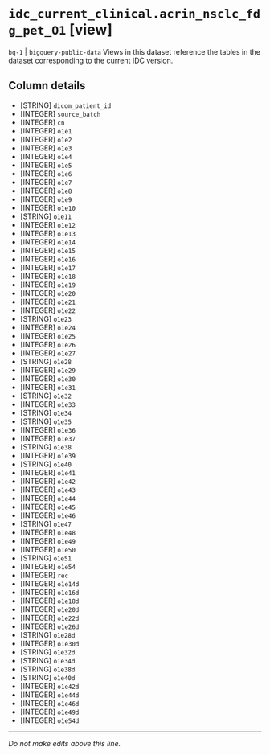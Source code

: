 # `idc_current_clinical.acrin_nsclc_fdg_pet_O1` [view]
`bq-1` | `bigquery-public-data`
Views in this dataset reference the tables in the dataset corresponding to the current IDC version.

## Column details
* [STRING]    `dicom_patient_id`
* [INTEGER]   `source_batch`
* [INTEGER]   `cn`
* [INTEGER]   `o1e1`
* [INTEGER]   `o1e2`
* [INTEGER]   `o1e3`
* [INTEGER]   `o1e4`
* [INTEGER]   `o1e5`
* [INTEGER]   `o1e6`
* [INTEGER]   `o1e7`
* [INTEGER]   `o1e8`
* [INTEGER]   `o1e9`
* [INTEGER]   `o1e10`
* [STRING]    `o1e11`
* [INTEGER]   `o1e12`
* [INTEGER]   `o1e13`
* [INTEGER]   `o1e14`
* [INTEGER]   `o1e15`
* [INTEGER]   `o1e16`
* [INTEGER]   `o1e17`
* [INTEGER]   `o1e18`
* [INTEGER]   `o1e19`
* [INTEGER]   `o1e20`
* [INTEGER]   `o1e21`
* [INTEGER]   `o1e22`
* [STRING]    `o1e23`
* [INTEGER]   `o1e24`
* [INTEGER]   `o1e25`
* [INTEGER]   `o1e26`
* [INTEGER]   `o1e27`
* [STRING]    `o1e28`
* [INTEGER]   `o1e29`
* [INTEGER]   `o1e30`
* [INTEGER]   `o1e31`
* [STRING]    `o1e32`
* [INTEGER]   `o1e33`
* [STRING]    `o1e34`
* [STRING]    `o1e35`
* [INTEGER]   `o1e36`
* [INTEGER]   `o1e37`
* [STRING]    `o1e38`
* [INTEGER]   `o1e39`
* [STRING]    `o1e40`
* [INTEGER]   `o1e41`
* [INTEGER]   `o1e42`
* [INTEGER]   `o1e43`
* [INTEGER]   `o1e44`
* [INTEGER]   `o1e45`
* [INTEGER]   `o1e46`
* [STRING]    `o1e47`
* [INTEGER]   `o1e48`
* [INTEGER]   `o1e49`
* [INTEGER]   `o1e50`
* [STRING]    `o1e51`
* [INTEGER]   `o1e54`
* [INTEGER]   `rec`
* [INTEGER]   `o1e14d`
* [INTEGER]   `o1e16d`
* [INTEGER]   `o1e18d`
* [INTEGER]   `o1e20d`
* [INTEGER]   `o1e22d`
* [INTEGER]   `o1e26d`
* [STRING]    `o1e28d`
* [INTEGER]   `o1e30d`
* [STRING]    `o1e32d`
* [STRING]    `o1e34d`
* [STRING]    `o1e38d`
* [STRING]    `o1e40d`
* [INTEGER]   `o1e42d`
* [INTEGER]   `o1e44d`
* [INTEGER]   `o1e46d`
* [INTEGER]   `o1e49d`
* [INTEGER]   `o1e54d`

-------------------------------------------------------------------------------
*Do not make edits above this line.*

